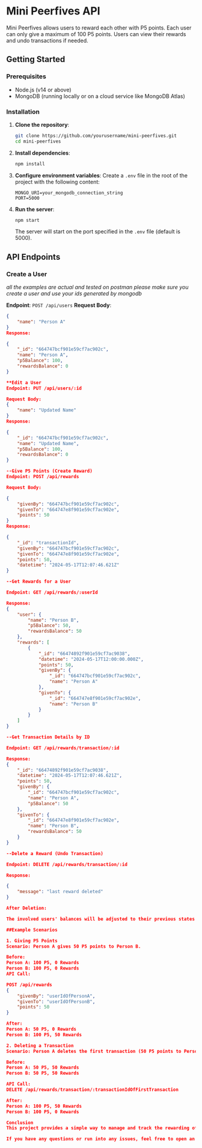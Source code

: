 # Mini Peerfives API

Mini Peerfives allows users to reward each other with P5 points. Each user can only give a maximum of 100 P5 points. Users can view their rewards and undo transactions if needed.

## Getting Started

### Prerequisites

- Node.js (v14 or above)
- MongoDB (running locally or on a cloud service like MongoDB Atlas)

### Installation

1. **Clone the repository**:

   ```bash
   git clone https://github.com/yourusername/mini-peerfives.git
   cd mini-peerfives
   ```

2. **Install dependencies**:

   ```bash
   npm install
   ```

3. **Configure environment variables**:
   Create a `.env` file in the root of the project with the following content:

   ```env
   MONGO_URI=your_mongodb_connection_string
   PORT=5000
   ```

4. **Run the server**:

   ```bash
   npm start
   ```

   The server will start on the port specified in the `.env` file (default is 5000).

## API Endpoints

### Create a User

_all the examples are actual and tested on postman please make sure you create a user and use your ids generated by mongodb_

**Endpoint**: `POST /api/users`
**Request Body**:

```json
{
    "name": "Person A"
}
Response:

{
    "_id": "664747bcf901e59cf7ac902c",
    "name": "Person A",
    "p5Balance": 100,
    "rewardsBalance": 0
}

**Edit a User
Endpoint: PUT /api/users/:id

Request Body:
{
    "name": "Updated Name"
}
Response:

{
    "_id": "664747bcf901e59cf7ac902c",
    "name": "Updated Name",
    "p5Balance": 100,
    "rewardsBalance": 0
}

--Give P5 Points (Create Reward)
Endpoint: POST /api/rewards

Request Body:

{
    "givenBy": "664747bcf901e59cf7ac902c",
    "givenTo": "664747e8f901e59cf7ac902e",
    "points": 50
}
Response:

{
    "_id": "transactionId",
    "givenBy": "664747bcf901e59cf7ac902c",
    "givenTo": "664747e8f901e59cf7ac902e",
    "points": 50,
    "datetime": "2024-05-17T12:07:46.621Z"
}

--Get Rewards for a User

Endpoint: GET /api/rewards/:userId

Response:
{
    "user": {
        "name": "Person B",
        "p5Balance": 50,
        "rewardsBalance": 50
    },
    "rewards": [
        {
            "_id": "66474892f901e59cf7ac9038",
            "datetime": "2024-05-17T12:00:00.000Z",
            "points": 50,
            "givenBy": {
                "_id": "664747bcf901e59cf7ac902c",
                "name": "Person A"
            },
            "givenTo": {
                "_id": "664747e8f901e59cf7ac902e",
                "name": "Person B"
            }
        }
    ]
}

--Get Transaction Details by ID

Endpoint: GET /api/rewards/transaction/:id

Response:
{
    "_id": "66474892f901e59cf7ac9038",
    "datetime": "2024-05-17T12:07:46.621Z",
    "points": 50,
    "givenBy": {
        "_id": "664747bcf901e59cf7ac902c",
        "name": "Person A",
        "p5Balance": 50
    },
    "givenTo": {
        "_id": "664747e8f901e59cf7ac902e",
        "name": "Person B",
        "rewardsBalance": 50
    }
}

--Delete a Reward (Undo Transaction)

Endpoint: DELETE /api/rewards/transaction/:id

Response:

{
    "message": "last reward deleted"
}

After Deletion:

The involved users' balances will be adjusted to their previous states before the transaction.

##Example Scenarios

1. Giving P5 Points
Scenario: Person A gives 50 P5 points to Person B.

Before:
Person A: 100 P5, 0 Rewards
Person B: 100 P5, 0 Rewards
API Call:

POST /api/rewards
{
    "givenBy": "userIdOfPersonA",
    "givenTo": "userIdOfPersonB",
    "points": 50
}

After:
Person A: 50 P5, 0 Rewards
Person B: 100 P5, 50 Rewards

2. Deleting a Transaction
Scenario: Person A deletes the first transaction (50 P5 points to Person B).

Before:
Person A: 50 P5, 50 Rewards
Person B: 50 P5, 50 Rewards

API Call:
DELETE /api/rewards/transaction/:transactionIdOfFirstTransaction

After:
Person A: 100 P5, 50 Rewards
Person B: 100 P5, 0 Rewards

Conclusion
This project provides a simple way to manage and track the rewarding of P5 points between users. By following the steps in this README, you can set up the project, create users, reward points, view transactions, and undo transactions if needed.

If you have any questions or run into any issues, feel free to open an issue on the project's GitHub repository.

```
